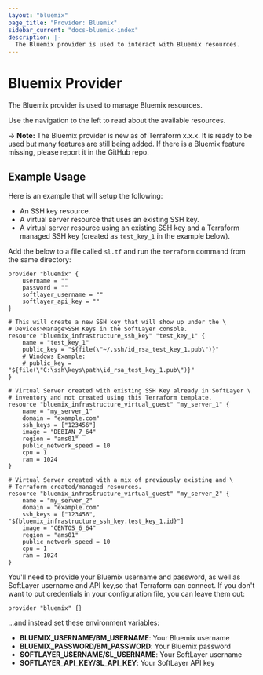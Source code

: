 ```yaml
---
layout: "bluemix"
page_title: "Provider: Bluemix"
sidebar_current: "docs-bluemix-index"
description: |-
  The Bluemix provider is used to interact with Bluemix resources.
---
```


# Bluemix Provider

The Bluemix provider is used to manage Bluemix resources.

Use the navigation to the left to read about the available resources.

-> **Note:** The Bluemix provider is new as of Terraform x.x.x.
It is ready to be used but many features are still being added. If there
is a Bluemix feature missing, please report it in the GitHub repo.

## Example Usage

Here is an example that will setup the following:

+ An SSH key resource.
+ A virtual server resource that uses an existing SSH key.
+ A virtual server resource using an existing SSH key and a Terraform managed SSH key (created as `test_key_1` in the example below).

Add the below to a file called `sl.tf` and run the `terraform` command from the same directory:

```hcl
provider "bluemix" {
    username = ""
    password = ""
    softlayer_username = ""
    softlayer_api_key = ""
}

# This will create a new SSH key that will show up under the \
# Devices>Manage>SSH Keys in the SoftLayer console.
resource "bluemix_infrastructure_ssh_key" "test_key_1" {
    name = "test_key_1"
    public_key = "${file(\"~/.ssh/id_rsa_test_key_1.pub\")}"
    # Windows Example:
    # public_key = "${file(\"C:\ssh\keys\path\id_rsa_test_key_1.pub\")}"
}

# Virtual Server created with existing SSH Key already in SoftLayer \
# inventory and not created using this Terraform template.
resource "bluemix_infrastructure_virtual_guest" "my_server_1" {
    name = "my_server_1"
    domain = "example.com"
    ssh_keys = ["123456"]
    image = "DEBIAN_7_64"
    region = "ams01"
    public_network_speed = 10
    cpu = 1
    ram = 1024
}

# Virtual Server created with a mix of previously existing and \
# Terraform created/managed resources.
resource "bluemix_infrastructure_virtual_guest" "my_server_2" {
    name = "my_server_2"
    domain = "example.com"
    ssh_keys = ["123456", "${bluemix_infrastructure_ssh_key.test_key_1.id}"]
    image = "CENTOS_6_64"
    region = "ams01"
    public_network_speed = 10
    cpu = 1
    ram = 1024
}
```

You'll need to provide your Bluemix username and password,
as well as SoftLayer username and API key,so that Terraform can connect. 
If you don't want to put credentials in your configuration file, you can leave them
out:

```
provider "bluemix" {}
```

...and instead set these environment variables:

- **BLUEMIX_USERNAME/BM_USERNAME**: Your Bluemix username
- **BLUEMIX_PASSWORD/BM_PASSWORD**: Your Bluemix password
- **SOFTLAYER_USERNAME/SL_USERNAME**: Your SoftLayer username
- **SOFTLAYER_API_KEY/SL_API_KEY**: Your SoftLayer API key
